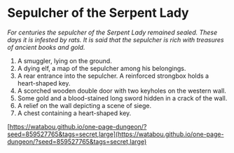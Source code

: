# Sepulcher of the Serpent Lady

_For centuries the sepulcher of the Serpent Lady remained sealed. These days it is infested by rats. It is said that the sepulcher is rich with treasures of ancient books and gold._

1. A smuggler, lying on the ground.
2. A dying elf, a map of the sepulcher among his belongings.
3. A rear entrance into the sepulcher. A reinforced strongbox holds a heart-shaped key.
4. A scorched wooden double door with two keyholes on the western wall.
5. Some gold and a blood-stained long sword hidden in a crack of the wall.
6. A relief on the wall depicting a scene of siege.
7. A chest containing a heart-shaped key.

[https://watabou.github.io/one-page-dungeon/?seed=859527765&tags=secret,large](https://watabou.github.io/one-page-dungeon/?seed=859527765&tags=secret,large)
